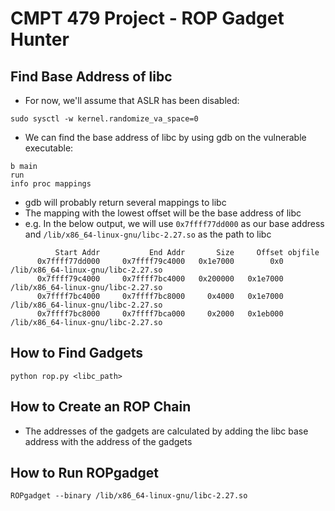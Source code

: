 # CMPT 479 Project - ROP Gadget Hunter

## Find Base Address of libc
- For now, we'll assume that ASLR has been disabled:
```
sudo sysctl -w kernel.randomize_va_space=0
```

- We can find the base address of libc by using gdb on the vulnerable executable:
```
b main
run
info proc mappings
```

- gdb will probably return several mappings to libc
- The mapping with the lowest offset will be the base address of libc
- e.g. In the below output, we will use `0x7ffff77dd000` as our base address and `/lib/x86_64-linux-gnu/libc-2.27.so` as the path to libc
```
          Start Addr           End Addr       Size     Offset objfile
      0x7ffff77dd000     0x7ffff79c4000   0x1e7000        0x0 /lib/x86_64-linux-gnu/libc-2.27.so
      0x7ffff79c4000     0x7ffff7bc4000   0x200000   0x1e7000 /lib/x86_64-linux-gnu/libc-2.27.so
      0x7ffff7bc4000     0x7ffff7bc8000     0x4000   0x1e7000 /lib/x86_64-linux-gnu/libc-2.27.so
      0x7ffff7bc8000     0x7ffff7bca000     0x2000   0x1eb000 /lib/x86_64-linux-gnu/libc-2.27.so
```

## How to Find Gadgets
```
python rop.py <libc_path>
```

## How to Create an ROP Chain
- The addresses of the gadgets are calculated by adding the libc base address with the address of the gadgets

## How to Run ROPgadget
```
ROPgadget --binary /lib/x86_64-linux-gnu/libc-2.27.so
```